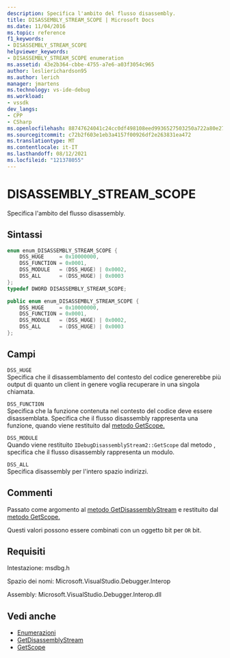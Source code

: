 ```yaml
---
description: Specifica l'ambito del flusso disassembly.
title: DISASSEMBLY_STREAM_SCOPE | Microsoft Docs
ms.date: 11/04/2016
ms.topic: reference
f1_keywords:
- DISASSEMBLY_STREAM_SCOPE
helpviewer_keywords:
- DISASSEMBLY_STREAM_SCOPE enumeration
ms.assetid: 43e2b364-cbbe-4755-a7e6-a03f3054c965
author: leslierichardson95
ms.author: lerich
manager: jmartens
ms.technology: vs-ide-debug
ms.workload:
- vssdk
dev_langs:
- CPP
- CSharp
ms.openlocfilehash: 88747624041c24cc0df498108eed9936527503250a722a80e27bc4aa6ab63340
ms.sourcegitcommit: c72b2f603e1eb3a4157f00926df2e263831ea472
ms.translationtype: MT
ms.contentlocale: it-IT
ms.lasthandoff: 08/12/2021
ms.locfileid: "121378055"
---
```

# <a name="disassembly_stream_scope"></a>DISASSEMBLY_STREAM_SCOPE
Specifica l'ambito del flusso disassembly.

## <a name="syntax"></a>Sintassi

```cpp
enum enum_DISASSEMBLY_STREAM_SCOPE {
    DSS_HUGE     = 0x10000000,
    DSS_FUNCTION = 0x0001,
    DSS_MODULE   = (DSS_HUGE) | 0x0002,
    DSS_ALL      = (DSS_HUGE) | 0x0003
};
typedef DWORD DISASSEMBLY_STREAM_SCOPE;
```

```csharp
public enum enum_DISASSEMBLY_STREAM_SCOPE {
    DSS_HUGE     = 0x10000000,
    DSS_FUNCTION = 0x0001,
    DSS_MODULE   = (DSS_HUGE) | 0x0002,
    DSS_ALL      = (DSS_HUGE) | 0x0003
};
```

## <a name="fields"></a>Campi
`DSS_HUGE`\
Specifica che il disassemblamento del contesto del codice genererebbe più output di quanto un client in genere voglia recuperare in una singola chiamata.

`DSS_FUNCTION`\
Specifica che la funzione contenuta nel contesto del codice deve essere disassemblata. Specifica che il flusso disassembly rappresenta una funzione, quando viene restituito dal [metodo GetScope.](../../../extensibility/debugger/reference/idebugdisassemblystream2-getscope.md)

`DSS_MODULE`\
Quando viene restituito `IDebugDisassemblyStream2::GetScope` dal metodo , specifica che il flusso disassembly rappresenta un modulo.

`DSS_ALL`\
Specifica disassembly per l'intero spazio indirizzi.

## <a name="remarks"></a>Commenti
Passato come argomento al [metodo GetDisassemblyStream](../../../extensibility/debugger/reference/idebugprogram2-getdisassemblystream.md) e restituito dal [metodo GetScope.](../../../extensibility/debugger/reference/idebugdisassemblystream2-getscope.md)

Questi valori possono essere combinati con un oggetto bit per `OR` bit.

## <a name="requirements"></a>Requisiti
Intestazione: msdbg.h

Spazio dei nomi: Microsoft.VisualStudio.Debugger.Interop

Assembly: Microsoft.VisualStudio.Debugger.Interop.dll

## <a name="see-also"></a>Vedi anche
- [Enumerazioni](../../../extensibility/debugger/reference/enumerations-visual-studio-debugging.md)
- [GetDisassemblyStream](../../../extensibility/debugger/reference/idebugprogram2-getdisassemblystream.md)
- [GetScope](../../../extensibility/debugger/reference/idebugdisassemblystream2-getscope.md)
